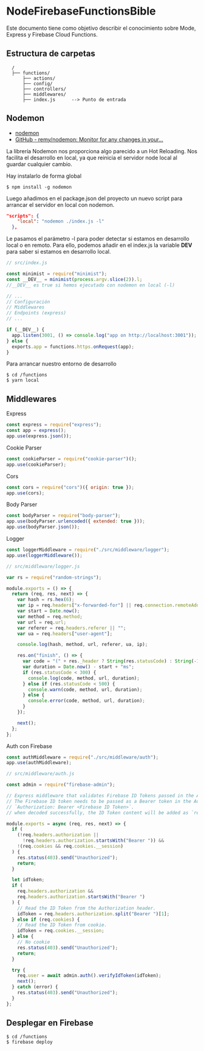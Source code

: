 # NodeFirebaseFunctionsBible
Este documento tiene como objetivo describir el conocimiento sobre Mode, Express y Firebase Cloud Functions.

## Estructura de carpetas

```
  /
  ├── functions/                
      ├── actions/   	    
      ├── config/  
      ├── controllers/    
      ├── middlewares/      
      ├── index.js		--> Punto de entrada
```

## Nodemon

* [nodemon](https://nodemon.io)
* [GitHub - remy/nodemon: Monitor for any changes in your...](https://github.com/remy/nodemon)

La librería Nodemon nos proporciona algo parecido a un Hot Reloading. Nos facilita el desarrollo en local, ya que reinicia el servidor node local al guardar cualquier cambio. 

Hay instalarlo de forma global

```shell
$ npm install -g nodemon
```

Luego añadimos en el package.json del proyecto un nuevo script para arrancar el servidor en local con nodemon.

```json
"scripts": {
    "local": "nodemon ./index.js -l"
  },
```

Le pasamos el parámetro -l para poder detectar si estamos en desarrollo local o en remoto. Para ello, podemos añadir en el index.js la variable  __DEV__ para saber si estamos en desarrollo local.

```javascript
// src/index.js

const minimist = require("minimist");
const __DEV__ = minimist(process.argv.slice(2)).l;
//__DEV__ es true si hemos ejecutado con nodemon en local (-l)

// ...
// Configuración
// Middlewares
// Endpoints (express)
// ...

if (__DEV__) {
  app.listen(3001, () => console.log("app on http://localhost:3001"));
} else {
  exports.app = functions.https.onRequest(app);
}
```

Para arrancar nuestro entorno de desarrollo

```shell
$ cd /functions
$ yarn local
```

## Middlewares

Express

```javascript
const express = require("express");
const app = express();
app.use(express.json());
```

Cookie Parser

```javascript
const cookieParser = require("cookie-parser")();
app.use(cookieParser);
```

Cors

```javascript
const cors = require("cors")({ origin: true });
app.use(cors);
```

Body Parser

```javascript
const bodyParser = require("body-parser");
app.use(bodyParser.urlencoded({ extended: true }));
app.use(bodyParser.json());
```

Logger

```javascript
const loggerMiddleware = require("./src/middleware/logger");
app.use(loggerMiddleware());
```

```javascript
// src/middleware/logger.js

var rs = require("random-strings");

module.exports = () => {
  return (req, res, next) => {
    var hash = rs.hex(6);
    var ip = req.headers["x-forwarded-for"] || req.connection.remoteAddress;
    var start = Date.now();
    var method = req.method;
    var url = req.url;
    var referer = req.headers.referer || "";
    var ua = req.headers["user-agent"];

    console.log(hash, method, url, referer, ua, ip);

    res.on("finish", () => {
      var code = "(" + res._header ? String(res.statusCode) : String(-1) + ")";
      var duration = Date.now() - start + "ms";
      if (res.statusCode < 300) {
        console.log(code, method, url, duration);
      } else if (res.statusCode < 500) {
        console.warn(code, method, url, duration);
      } else {
        console.error(code, method, url, duration);
      }
    });

    next();
  };
};
```

Auth con Firebase

```javascript
const authMiddleware = require("./src/middleware/auth");
app.use(authMiddleware);
```

```javascript
// src/middleware/auth.js

const admin = require("firebase-admin");

// Express middleware that validates Firebase ID Tokens passed in the Authorization HTTP header.
// The Firebase ID token needs to be passed as a Bearer token in the Authorization HTTP header like this:
// `Authorization: Bearer <Firebase ID Token>`.
// when decoded successfully, the ID Token content will be added as `req.user`.

module.exports = async (req, res, next) => {
  if (
    (!req.headers.authorization ||
      !req.headers.authorization.startsWith("Bearer ")) &&
    !(req.cookies && req.cookies.__session)
  ) {
    res.status(403).send("Unauthorized");
    return;
  }

  let idToken;
  if (
    req.headers.authorization &&
    req.headers.authorization.startsWith("Bearer ")
  ) {
    // Read the ID Token from the Authorization header.
    idToken = req.headers.authorization.split("Bearer ")[1];
  } else if (req.cookies) {
    // Read the ID Token from cookie.
    idToken = req.cookies.__session;
  } else {
    // No cookie
    res.status(403).send("Unauthorized");
    return;
  }

  try {
    req.user = await admin.auth().verifyIdToken(idToken);
	next();
  } catch (error) {
    res.status(403).send("Unauthorized");
  }
};
```

## Desplegar en Firebase

```shell
$ cd /functions
$ firebase deploy
```
